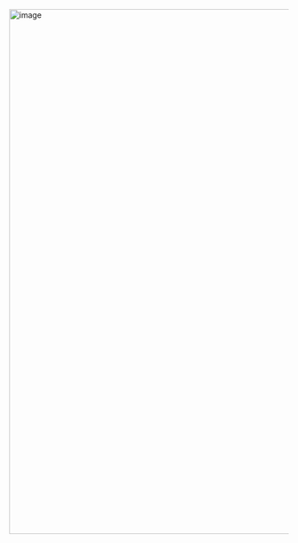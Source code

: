 <img width="945" alt="image" src="https://github.com/Mauricio-mr-Dev/Poke-Api/assets/156234873/33cb2f3e-78c3-49de-b4b8-c3efe447ff2c">
